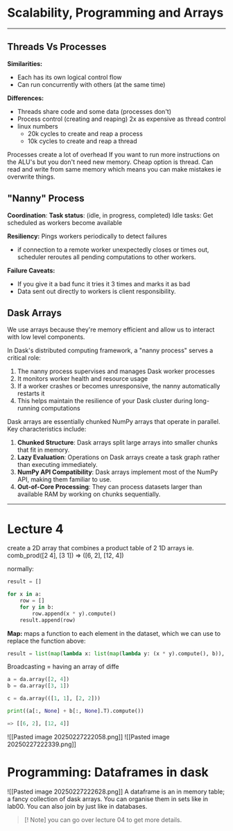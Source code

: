 # Scalability, Programming and Arrays 
---
## Threads Vs Processes 

**Similarities:** 
- Each has its own logical control flow
- Can run concurrently with others (at the same time)

**Differences:** 
- Threads share code and some data (processes don't)
- Process control (creating and reaping) 2x as expensive as thread control
- linux numbers
	- 20k cycles to create and reap a process
	- 10k cycles to create and reap a thread
	 
Processes create a lot of overhead
If you want to run more instructions on the ALU's but you don't need new memory. Cheap option is thread. Can read and write from same memory which means you can make mistakes ie overwrite things. 

## "Nanny" Process

**Coordination**: 
**Task status**: (idle, in progress, completed)
Idle tasks: Get scheduled as workers become available

**Resiliency:** Pings workers periodically to detect failures
- if connection to a remote worker unexpectedly closes or times out, scheduler reroutes all pending computations to other workers.

**Failure Caveats:**
- If you give it a bad func it tries it 3 times and marks it as bad
- Data sent out directly to workers is client responsibility.

## Dask Arrays
We use arrays because they're memory efficient and allow us to interact with low level components.

In Dask's distributed computing framework, a "nanny process" serves a critical role:

1. The nanny process supervises and manages Dask worker processes
2. It monitors worker health and resource usage
3. If a worker crashes or becomes unresponsive, the nanny automatically restarts it
4. This helps maintain the resilience of your Dask cluster during long-running computations

Dask arrays are essentially chunked NumPy arrays that operate in parallel. Key characteristics include:

1. **Chunked Structure**: Dask arrays split large arrays into smaller chunks that fit in memory.
2. **Lazy Evaluation**: Operations on Dask arrays create a task graph rather than executing immediately.
3. **NumPy API Compatibility**: Dask arrays implement most of the NumPy API, making them familiar to use.
4. **Out-of-Core Processing**: They can process datasets larger than available RAM by working on chunks sequentially.
---
# Lecture 4

create a 2D array that combines a product table of 2 1D arrays ie.
comb_prod([2 4], [3 1]) => ([6, 2], [12, 4])



normally:
``` python
result = []

for x in a:
	row = []
	for y in b:
		row.append(x * y).compute()
	result.append(row)
```
**Map:** maps a function to each element in the dataset, which we can use to replace the function above:

``` python
result = list(map(lambda x: list(map(lambda y: (x * y).compute(), b)), a))
```
 Broadcasting = having an array of diffe

``` python
a = da.array([2, 4])
b = da.array([3, 1])

c = da.array(([1, 1], [2, 2]))

print((a[:, None] + b[:, None].T).compute())

=> [[6, 2], [12, 4]]

```
![[Pasted image 20250227222058.png]]
![[Pasted image 20250227222339.png]]

# Programming: Dataframes in dask
![[Pasted image 20250227222628.png]]
A dataframe is an in memory table; a fancy collection of dask arrays. You can organise them in sets like in lab00. You can also join by just like in databases.

> [! Note] you can go over lecture 04 to get more details.




